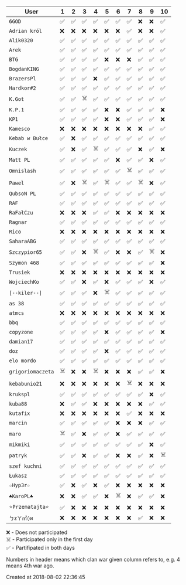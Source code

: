 |        User         | 1  | 2  | 3  | 4  | 5  | 6  | 7  | 8  | 9  | 10 |
|---------------------|----|----|----|----|----|----|----|----|----|----|
|      ``6GOD``       | ✅ | ✅ | ✅ | ✅ | ✅ | ✅ | ✅ | ❌ | ❌ | ✅ |
|   ``Adrian król``   | ❌ | ❌ | ❌ | ❌ | ❌ | ❌ | ✅ | ❌ | ❌ | ✅ |
|    ``Alik0320``     | ✅ | ✅ | ✅ | ✅ | ✅ | ✅ | ✅ | ✅ | ✅ | ✅ |
|      ``Arek``       | ✅ | ✅ | ✅ | ✅ | ✅ | ✅ | ✅ | ✅ | ✅ | ✅ |
|       ``BTG``       | ✅ | ✅ | ✅ | ✅ | ❌ | ❌ | ❌ | ✅ | ✅ | ✅ |
|   ``BogdanKING``    | ✅ | ✅ | ✅ | ✅ | ✅ | ✅ | ✅ | ✅ | ✅ | ✅ |
|    ``BrazersPl``    | ✅ | ✅ | ✅ | ❌ | ✅ | ✅ | ✅ | ✅ | ✅ | ✅ |
|    ``Hardkor#2``    | ✅ | ✅ | ✅ | ✅ | ✅ | ✅ | ✅ | ✅ | ✅ | ✅ |
|      ``K.Got``      | ✅ | ✅ | ☠️  | ✅ | ✅ | ✅ | ✅ | ✅ | ✅ | ✅ |
|      ``K.P.1``      | ✅ | ✅ | ✅ | ✅ | ❌ | ❌ | ✅ | ✅ | ✅ | ❌ |
|       ``KP1``       | ✅ | ✅ | ✅ | ✅ | ❌ | ❌ | ✅ | ✅ | ✅ | ❌ |
|     ``Kamesco``     | ❌ | ❌ | ❌ | ❌ | ❌ | ❌ | ❌ | ❌ | ✅ | ✅ |
|  ``Kebab w Bułce``  | ✅ | ❌ | ✅ | ✅ | ✅ | ✅ | ✅ | ✅ | ✅ | ✅ |
|     ``Kuczek``      | ✅ | ❌ | ✅ | ☠️  | ✅ | ✅ | ✅ | ❌ | ✅ | ❌ |
|     ``Matt PL``     | ✅ | ✅ | ✅ | ✅ | ✅ | ❌ | ✅ | ✅ | ❌ | ✅ |
|    ``Omnislash``    | ✅ | ✅ | ✅ | ✅ | ✅ | ✅ | ☠️  | ✅ | ✅ | ✅ |
|      ``Pawel``      | ✅ | ❌ | ☠️  | ✅ | ☠️  | ✅ | ✅ | ☠️  | ❌ | ✅ |
|    ``QubsoN PL``    | ✅ | ✅ | ✅ | ✅ | ✅ | ✅ | ✅ | ✅ | ✅ | ✅ |
|       ``RAF``       | ✅ | ✅ | ✅ | ✅ | ✅ | ✅ | ✅ | ✅ | ✅ | ✅ |
|    ``RaFałCzu``     | ❌ | ❌ | ❌ | ✅ | ✅ | ❌ | ❌ | ❌ | ❌ | ❌ |
|     ``Ragnar``      | ✅ | ✅ | ✅ | ✅ | ✅ | ✅ | ✅ | ✅ | ✅ | ✅ |
|      ``Rico``       | ❌ | ❌ | ❌ | ❌ | ❌ | ❌ | ❌ | ❌ | ❌ | ❌ |
|    ``SaharaABG``    | ✅ | ✅ | ✅ | ✅ | ✅ | ✅ | ✅ | ✅ | ✅ | ✅ |
|   ``Szczypior65``   | ✅ | ✅ | ❌ | ☠️  | ✅ | ❌ | ❌ | ✅ | ☠️  | ❌ |
|   ``Szymon 468``    | ✅ | ✅ | ✅ | ✅ | ✅ | ✅ | ✅ | ✅ | ✅ | ❌ |
|     ``Trusiek``     | ❌ | ❌ | ❌ | ❌ | ❌ | ❌ | ❌ | ❌ | ❌ | ❌ |
|   ``WojciechKo``    | ✅ | ✅ | ❌ | ✅ | ❌ | ✅ | ✅ | ✅ | ❌ | ✅ |
|   ``[--kiler--]``   | ✅ | ✅ | ✅ | ❌ | ☠️  | ✅ | ✅ | ✅ | ✅ | ✅ |
|      ``as 38``      | ✅ | ✅ | ✅ | ✅ | ✅ | ✅ | ✅ | ✅ | ✅ | ✅ |
|      ``atmcs``      | ❌ | ❌ | ❌ | ❌ | ❌ | ❌ | ❌ | ❌ | ❌ | ❌ |
|       ``bbq``       | ✅ | ✅ | ✅ | ✅ | ✅ | ✅ | ✅ | ✅ | ✅ | ✅ |
|    ``copyzone``     | ✅ | ✅ | ✅ | ✅ | ❌ | ✅ | ✅ | ✅ | ✅ | ❌ |
|    ``damian17``     | ✅ | ✅ | ✅ | ✅ | ✅ | ✅ | ✅ | ✅ | ✅ | ✅ |
|       ``doz``       | ✅ | ✅ | ✅ | ✅ | ❌ | ✅ | ✅ | ✅ | ✅ | ✅ |
|    ``elo mordo``    | ✅ | ✅ | ✅ | ✅ | ✅ | ✅ | ✅ | ✅ | ✅ | ✅ |
| ``grigoriomaczeta`` | ☠️  | ❌ | ❌ | ☠️  | ❌ | ❌ | ❌ | ✅ | ✅ | ❌ |
|   ``kebabunio21``   | ❌ | ❌ | ❌ | ❌ | ❌ | ❌ | ☠️  | ❌ | ❌ | ❌ |
|     ``krukspl``     | ✅ | ✅ | ✅ | ✅ | ✅ | ✅ | ✅ | ✅ | ❌ | ✅ |
|     ``kuba88``      | ❌ | ✅ | ✅ | ❌ | ❌ | ❌ | ❌ | ❌ | ✅ | ✅ |
|     ``kutafix``     | ❌ | ❌ | ❌ | ❌ | ❌ | ❌ | ✅ | ❌ | ❌ | ❌ |
|     ``marcin``      | ✅ | ✅ | ✅ | ✅ | ✅ | ❌ | ❌ | ❌ | ✅ | ✅ |
|      ``maro``       | ☠️  | ✅ | ❌ | ✅ | ✅ | ❌ | ✅ | ✅ | ✅ | ✅ |
|     ``mikmiki``     | ✅ | ✅ | ✅ | ✅ | ✅ | ✅ | ✅ | ✅ | ❌ | ✅ |
|     ``patryk``      | ✅ | ✅ | ❌ | ✅ | ✅ | ❌ | ❌ | ✅ | ❌ | ☠️  |
|   ``szef kuchni``   | ✅ | ✅ | ✅ | ✅ | ✅ | ✅ | ✅ | ✅ | ✅ | ✅ |
|     ``Łukasz``      | ✅ | ✅ | ✅ | ✅ | ✅ | ✅ | ✅ | ✅ | ✅ | ✅ |
|     ``☆Hyp3r☆``     | ✅ | ❌ | ✅ | ❌ | ✅ | ❌ | ❌ | ❌ | ❌ | ❌ |
|    ``♣KaroPL♣``     | ❌ | ❌ | ✅ | ✅ | ❌ | ☠️  | ❌ | ✅ | ✅ | ❌ |
| ``⭐Przematajta⭐`` | ✅ | ❌ | ❌ | ❌ | ❌ | ❌ | ❌ | ❌ | ❌ | ❌ |
|    ``ㄅzㄚ㎡◊и``    | ❌ | ❌ | ❌ | ❌ | ❌ | ❌ | ❌ | ✅ | ❌ | ❌ |

❌ - Does not participated  
☠️  - Participated only in the first day  
✅ - Partifipated in both days  

Numbers in header means which clan war given column refers to, e.g. 4 means 4th war ago.

Created at 2018-08-02 22:36:45
